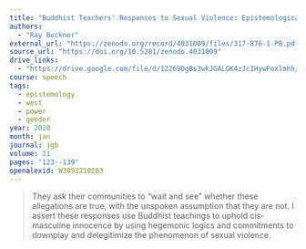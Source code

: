```yaml
---
title: "Buddhist Teachers' Responses to Sexual Violence: Epistemological Violence in American Buddhism"
authors:
  - "Ray Buckner"
external_url: "https://zenodo.org/record/4031009/files/317-876-1-PB.pdf"
source_url: "https://doi.org/10.5281/zenodo.4031009"
drive_links:
  - "https://drive.google.com/file/d/12269DgBs3wkJGALGK4zJcIHywFoxlmhh/view?usp=drivesdk"
course: speech
tags:
  - epistemology
  - west
  - power
  - gender
year: 2020
month: jan
journal: jgb
volume: 21
pages: "123--139"
openalexid: W3093210283
---
```


> They ask their communities to “wait and see” whether these allegations are true, with the unspoken assumption that they are not.
> I assert these responses use Buddhist teachings to uphold cis-masculine innocence by using hegemonic logics and commitments to downplay and delegitimize the phenomenon of sexual violence.
